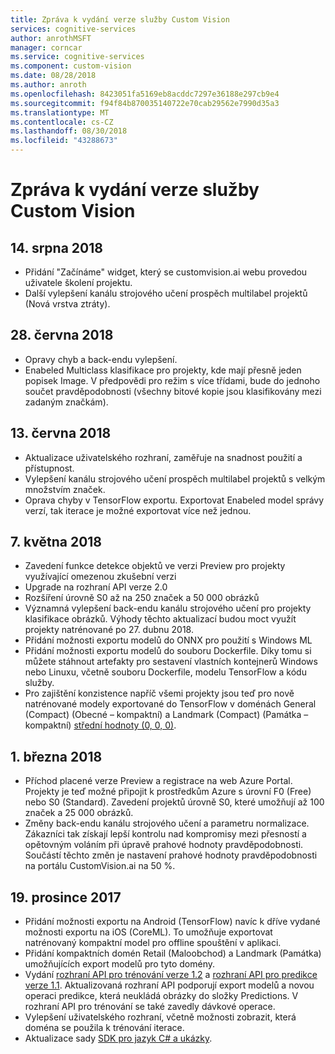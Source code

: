 ```yaml
---
title: Zpráva k vydání verze služby Custom Vision
services: cognitive-services
author: anrothMSFT
manager: corncar
ms.service: cognitive-services
ms.component: custom-vision
ms.date: 08/28/2018
ms.author: anroth
ms.openlocfilehash: 8423051fa5169eb8acddc7297e36188e297cb9e4
ms.sourcegitcommit: f94f84b870035140722e70cab29562e7990d35a3
ms.translationtype: MT
ms.contentlocale: cs-CZ
ms.lasthandoff: 08/30/2018
ms.locfileid: "43288673"
---
```

# <a name="custom-vision-service-release-notes"></a>Zpráva k vydání verze služby Custom Vision

## <a name="august-14-2018"></a>14. srpna 2018
- Přidání "Začínáme" widget, který se customvision.ai webu provedou uživatele školení projektu. 
- Další vylepšení kanálu strojového učení prospěch multilabel projektů (Nová vrstva ztráty).

## <a name="june-28-2018"></a>28. června 2018
- Opravy chyb a back-endu vylepšení.
- Enabeled Multiclass klasifikace pro projekty, kde mají přesně jeden popisek Image. V předpovědi pro režim s více třídami, bude do jednoho součet pravděpodobnosti (všechny bitové kopie jsou klasifikovány mezi zadaným značkám).

## <a name="june-13-2018"></a>13. června 2018
- Aktualizace uživatelského rozhraní, zaměřuje na snadnost použití a přístupnost. 
- Vylepšení kanálu strojového učení prospěch multilabel projektů s velkým množstvím značek.
- Oprava chyby v TensorFlow exportu. Exportovat Enabeled model správy verzí, tak iterace je možné exportovat více než jednou. 

## <a name="may-7-2018"></a>7. května 2018
- Zavedení funkce detekce objektů ve verzi Preview pro projekty využívající omezenou zkušební verzi
- Upgrade na rozhraní API verze 2.0
- Rozšíření úrovně S0 až na 250 značek a 50 000 obrázků 
- Významná vylepšení back-endu kanálu strojového učení pro projekty klasifikace obrázků. Výhody těchto aktualizací budou moct využít projekty natrénované po 27. dubnu 2018.
- Přidání možnosti exportu modelů do ONNX pro použití s Windows ML
- Přidání možnosti exportu modelů do souboru Dockerfile. Díky tomu si můžete stáhnout artefakty pro sestavení vlastních kontejnerů Windows nebo Linuxu, včetně souboru Dockerfile, modelu TensorFlow a kódu služby. 
- Pro zajištění konzistence napříč všemi projekty jsou teď pro nově natrénované modely exportované do TensorFlow v doménách General (Compact) (Obecné – kompaktní) a Landmark (Compact) (Památka – kompaktní) [střední hodnoty (0, 0, 0)](https://github.com/azure-samples/cognitive-services-android-customvision-sample). 

## <a name="march-1-2018"></a>1. března 2018
- Příchod placené verze Preview a registrace na web Azure Portal. Projekty je teď možné připojit k prostředkům Azure s úrovní F0 (Free) nebo S0 (Standard). Zavedení projektů úrovně S0, které umožňují až 100 značek a 25 000 obrázků. 
- Změny back-endu kanálu strojového učení a parametru normalizace. Zákazníci tak získají lepší kontrolu nad kompromisy mezi přesností a opětovným voláním při úpravě prahové hodnoty pravděpodobnosti. Součástí těchto změn je nastavení prahové hodnoty pravděpodobnosti na portálu CustomVision.ai na 50 %.

## <a name="december-19-2017"></a>19. prosince 2017

- Přidání možnosti exportu na Android (TensorFlow) navíc k dříve vydané možnosti exportu na iOS (CoreML). To umožňuje exportovat natrénovaný kompaktní model pro offline spouštění v aplikaci.
- Přidání kompaktních domén Retail (Maloobchod) a Landmark (Památka) umožňujících export modelů pro tyto domény.
- Vydání [rozhraní API pro trénování verze 1.2](https://southcentralus.dev.cognitive.microsoft.com/docs/services/f2d62aa3b93843d79e948fe87fa89554/operations/5a3044ee08fa5e06b890f11f) a [rozhraní API pro predikce verze 1.1](https://southcentralus.dev.cognitive.microsoft.com/docs/services/57982f59b5964e36841e22dfbfe78fc1/operations/5a3044f608fa5e06b890f164). Aktualizovaná rozhraní API podporují export modelů a novou operaci predikce, která neukládá obrázky do složky Predictions. V rozhraní API pro trénování se také zavedly dávkové operace.
- Vylepšení uživatelského rozhraní, včetně možnosti zobrazit, která doména se použila k trénování iterace.
- Aktualizace sady [SDK pro jazyk C# a ukázky](https://github.com/Microsoft/Cognitive-CustomVision-Windows).

